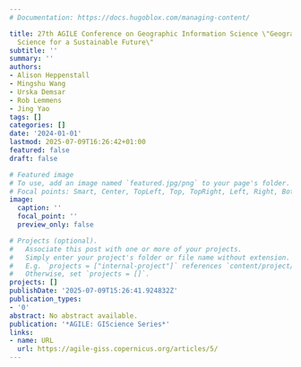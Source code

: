 ```yaml
---
# Documentation: https://docs.hugoblox.com/managing-content/

title: 27th AGILE Conference on Geographic Information Science \"Geographic Information
  Science for a Sustainable Future\"
subtitle: ''
summary: ''
authors:
- Alison Heppenstall
- Mingshu Wang
- Urska Demsar
- Rob Lemmens
- Jing Yao
tags: []
categories: []
date: '2024-01-01'
lastmod: 2025-07-09T16:26:42+01:00
featured: false
draft: false

# Featured image
# To use, add an image named `featured.jpg/png` to your page's folder.
# Focal points: Smart, Center, TopLeft, Top, TopRight, Left, Right, BottomLeft, Bottom, BottomRight.
image:
  caption: ''
  focal_point: ''
  preview_only: false

# Projects (optional).
#   Associate this post with one or more of your projects.
#   Simply enter your project's folder or file name without extension.
#   E.g. `projects = ["internal-project"]` references `content/project/deep-learning/index.md`.
#   Otherwise, set `projects = []`.
projects: []
publishDate: '2025-07-09T15:26:41.924832Z'
publication_types:
- '0'
abstract: No abstract available.
publication: '*AGILE: GIScience Series*'
links:
- name: URL
  url: https://agile-giss.copernicus.org/articles/5/
---
```

